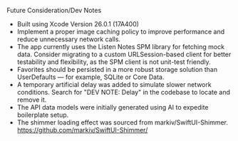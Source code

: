 Future Consideration/Dev Notes
- Built using Xcode Version 26.0.1 (17A400)
- Implement a proper image caching policy to improve performance and reduce unnecessary network calls.
- The app currently uses the Listen Notes SPM library for fetching mock data. Consider migrating to a custom URLSession-based client for better testability and flexibility, as the SPM client is not unit-test friendly.
- Favorites should be persisted in a more robust storage solution than UserDefaults — for example, SQLite or Core Data.
- A temporary artificial delay was added to simulate slower network conditions. Search for "DEV NOTE: Delay" in the codebase to locate and remove it.
- The API data models were initially generated using AI to expedite boilerplate setup.
- The shimmer loading effect was sourced from markiv/SwiftUI-Shimmer. https://github.com/markiv/SwiftUI-Shimmer/

